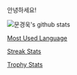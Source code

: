 안녕하세요!



![문경욱's github stats](https://github-readme-stats.vercel.app/api?username=9776mk&show_icons=true)



[Most Used Language](https://github-readme-stats.vercel.app/api/top-langs/?username={username})



[Streak Stats](https://github-readme-streak-stats.herokuapp.com/?user={9776mk})



[Trophy Stats](https://github-profile-trophy.vercel.app/?username={username})